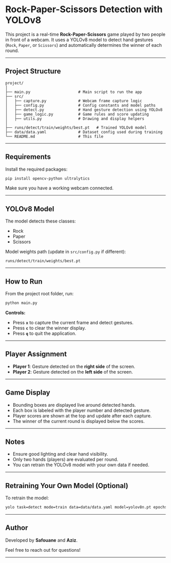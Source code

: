 # Rock-Paper-Scissors Detection with YOLOv8

This project is a real-time **Rock-Paper-Scissors** game played by two people in front of a webcam. It uses a YOLOv8 model to detect hand gestures (`Rock`, `Paper`, or `Scissors`) and automatically determines the winner of each round.

---

## Project Structure

```
project/
│
├── main.py                     # Main script to run the app
├── src/
│   ├── capture.py              # Webcam frame capture logic
│   ├── config.py               # Config constants and model paths
│   ├── detect.py               # Hand gesture detection using YOLOv8
│   ├── game_logic.py           # Game rules and score updating
│   ├── utils.py                # Drawing and display helpers
│
├── runs/detect/train/weights/best.pt   # Trained YOLOv8 model
├── data/data.yaml              # Dataset config used during training
└── README.md                   # This file
```

---

## Requirements

Install the required packages:

```bash
pip install opencv-python ultralytics
```

Make sure you have a working webcam connected.

---

## YOLOv8 Model

The model detects these classes:

- Rock
- Paper
- Scissors

Model weights path (update in `src/config.py` if different):

```
runs/detect/train/weights/best.pt
```

---

## How to Run

From the project root folder, run:

```bash
python main.py
```

**Controls:**

- Press **`x`** to capture the current frame and detect gestures.
- Press **`c`** to clear the winner display.
- Press **`q`** to quit the application.

---

## Player Assignment

- **Player 1**: Gesture detected on the **right side** of the screen.
- **Player 2**: Gesture detected on the **left side** of the screen.

---

## Game Display

- Bounding boxes are displayed live around detected hands.
- Each box is labeled with the player number and detected gesture.
- Player scores are shown at the top and update after each capture.
- The winner of the current round is displayed below the scores.

---

## Notes

- Ensure good lighting and clear hand visibility.
- Only two hands (players) are evaluated per round.
- You can retrain the YOLOv8 model with your own data if needed.

---

## Retraining Your Own Model (Optional)

To retrain the model:

```bash
yolo task=detect mode=train data=data/data.yaml model=yolov8n.pt epochs=30 imgsz=640
```

---

## Author

Developed by **Safouane** and **Aziz**.

Feel free to reach out for questions!

---
